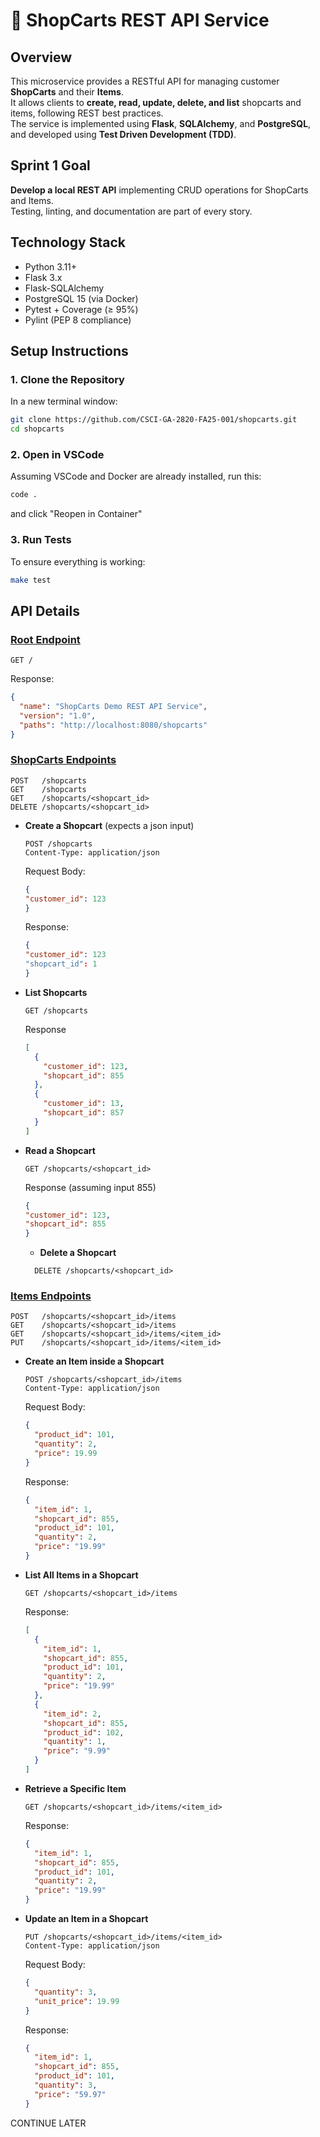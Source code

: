 # 🛒 ShopCarts REST API Service

## Overview
This microservice provides a RESTful API for managing customer **ShopCarts** and their **Items**.  
It allows clients to **create, read, update, delete, and list** shopcarts and items, following REST best practices.  
The service is implemented using **Flask**, **SQLAlchemy**, and **PostgreSQL**, and developed using **Test Driven Development (TDD)**.


## Sprint 1 Goal
**Develop a local REST API** implementing CRUD operations for ShopCarts and Items.  
Testing, linting, and documentation are part of every story.


## Technology Stack
- Python 3.11+
- Flask 3.x
- Flask-SQLAlchemy
- PostgreSQL 15 (via Docker)
- Pytest + Coverage (≥ 95%)
- Pylint (PEP 8 compliance)



## Setup Instructions

### 1. Clone the Repository
In a new terminal window:
```bash
git clone https://github.com/CSCI-GA-2820-FA25-001/shopcarts.git
cd shopcarts
```
### 2. Open in VSCode
Assuming VSCode and Docker are already installed, run this:
```bash
code .
```
and click "Reopen in Container"

### 3. Run Tests
To ensure everything is working:
```bash
make test
```

## API Details

### <u> Root Endpoint </u>
```http
GET /
```
Response:
```json
{
  "name": "ShopCarts Demo REST API Service",
  "version": "1.0",
  "paths": "http://localhost:8080/shopcarts"
}
```
### <u>ShopCarts Endpoints</u>
```http
POST   /shopcarts
GET    /shopcarts
GET    /shopcarts/<shopcart_id>
DELETE /shopcarts/<shopcart_id>
```
- **Create a Shopcart** (expects a json input) 
    ```http
    POST /shopcarts
    Content-Type: application/json
    ```
    Request Body:
    ```json
    {
    "customer_id": 123
    }
    ```
    Response:
    ```json
    {
    "customer_id": 123
    "shopcart_id": 1
    }
    ```
- **List Shopcarts**
     ```http
    GET /shopcarts
    ```
    Response 
    ```json
   [
      {
        "customer_id": 123,
        "shopcart_id": 855
      },
      {
        "customer_id": 13,
        "shopcart_id": 857
      }
    ]
    ```
- **Read a Shopcart**
    
    ```http
    GET /shopcarts/<shopcart_id>
    ```
  Response (assuming input 855)
  ```json
  {
  "customer_id": 123,
  "shopcart_id": 855
  }
  ```
  - **Delete a Shopcart** 
  ```http
    DELETE /shopcarts/<shopcart_id>
    ```

### <u>Items Endpoints</u>
```http
POST   /shopcarts/<shopcart_id>/items
GET    /shopcarts/<shopcart_id>/items
GET    /shopcarts/<shopcart_id>/items/<item_id>
PUT    /shopcarts/<shopcart_id>/items/<item_id>
```

- **Create an Item inside a Shopcart**
  ```http
  POST /shopcarts/<shopcart_id>/items
  Content-Type: application/json
  ```
  Request Body:
  ```json
  {
    "product_id": 101,
    "quantity": 2,
    "price": 19.99
  }
  ```
  Response:
  ```json
  {
    "item_id": 1,
    "shopcart_id": 855,
    "product_id": 101,
    "quantity": 2,
    "price": "19.99"
  }
  ```

- **List All Items in a Shopcart**
  ```http
  GET /shopcarts/<shopcart_id>/items
  ```
  Response:
  ```json
  [
    {
      "item_id": 1,
      "shopcart_id": 855,
      "product_id": 101,
      "quantity": 2,
      "price": "19.99"
    },
    {
      "item_id": 2,
      "shopcart_id": 855,
      "product_id": 102,
      "quantity": 1,
      "price": "9.99"
    }
  ]
  ```

- **Retrieve a Specific Item**
  ```http
  GET /shopcarts/<shopcart_id>/items/<item_id>
  ```
  Response:
  ```json
  {
    "item_id": 1,
    "shopcart_id": 855,
    "product_id": 101,
    "quantity": 2,
    "price": "19.99"
  }
  ```

- **Update an Item in a Shopcart**
  ```http
  PUT /shopcarts/<shopcart_id>/items/<item_id>
  Content-Type: application/json
  ```
  Request Body:
  ```json
  {
    "quantity": 3,
    "unit_price": 19.99
  }
  ```
  Response:
  ```json
  {
    "item_id": 1,
    "shopcart_id": 855,
    "product_id": 101,
    "quantity": 3,
    "price": "59.97"
  }
  ```




CONTINUE LATER
